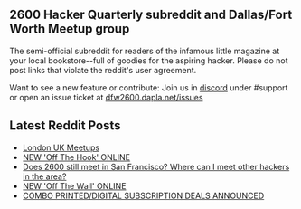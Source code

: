 ## 2600 Hacker Quarterly subreddit and Dallas/Fort Worth Meetup group
The semi-official subreddit for readers of the infamous little magazine at your local bookstore--full of goodies for the aspiring hacker. Please do not post links that violate the reddit's user agreement.

Want to see a new feature or contribute: 
Join us in [discord](https://dfw2600.dapla.net/chat) under #support or open an issue ticket at [dfw2600.dapla.net/issues](https://dfw2600.dapla.net/issues)

## Latest Reddit Posts
<!-- BLOG-POST-LIST:START -->
- [London UK Meetups](https://www.reddit.com/r/2600/comments/1hzwk0s/london_uk_meetups/)
- [NEW 'Off The Hook' ONLINE](https://2600.com/hook/08-01-2025)
- [Does 2600 still meet in San Francisco? Where can I meet other hackers in the area?](https://www.reddit.com/r/2600/comments/1hwrcc8/does_2600_still_meet_in_san_francisco_where_can_i/)
- [NEW 'Off The Wall' ONLINE](https://2600.com/wall/07-01-2025)
- [COMBO PRINTED/DIGITAL SUBSCRIPTION DEALS ANNOUNCED](https://2600.com/content/combo-printeddigital-subscription-deals-announced)
<!-- BLOG-POST-LIST:END -->

